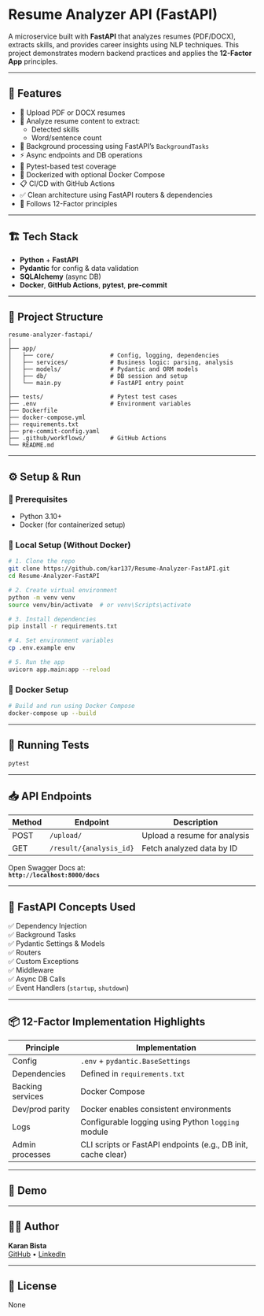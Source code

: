 # Resume Analyzer API (FastAPI)

A microservice built with **FastAPI** that analyzes resumes (PDF/DOCX), extracts skills, and provides career insights using NLP techniques. This project demonstrates modern backend practices and applies the **12-Factor App** principles.

---

## 🚀 Features

- 📄 Upload PDF or DOCX resumes
- 🧠 Analyze resume content to extract:
  - Detected skills
  - Word/sentence count
- 🔄 Background processing using FastAPI’s `BackgroundTasks`
- ⚡ Async endpoints and DB operations
- 🧪 Pytest-based test coverage
- 🐳 Dockerized with optional Docker Compose
- 📋 CI/CD with GitHub Actions
- ✅ Clean architecture using FastAPI routers & dependencies
- 🧾 Follows 12-Factor principles

---

## 🏗️ Tech Stack

- **Python** + **FastAPI**
- **Pydantic** for config & data validation
- **SQLAlchemy** (async DB)
- **Docker**, **GitHub Actions**, **pytest**, **pre-commit**

---

## 📁 Project Structure

```
resume-analyzer-fastapi/
│
├── app/                 
│   ├── core/                # Config, logging, dependencies
│   ├── services/            # Business logic: parsing, analysis
│   ├── models/              # Pydantic and ORM models
│   ├── db/                  # DB session and setup
│   └── main.py              # FastAPI entry point
│
├── tests/                   # Pytest test cases
├── .env                     # Environment variables
├── Dockerfile
├── docker-compose.yml       
├── requirements.txt
├── pre-commit-config.yaml
├── .github/workflows/       # GitHub Actions
└── README.md
```

---

## ⚙️ Setup & Run

### 🔧 Prerequisites

- Python 3.10+
- Docker (for containerized setup)

### 🐍 Local Setup (Without Docker)

```bash
# 1. Clone the repo
git clone https://github.com/kar137/Resume-Analyzer-FastAPI.git
cd Resume-Analyzer-FastAPI

# 2. Create virtual environment
python -m venv venv
source venv/bin/activate  # or venv\Scripts\activate

# 3. Install dependencies
pip install -r requirements.txt

# 4. Set environment variables
cp .env.example env

# 5. Run the app
uvicorn app.main:app --reload
```

### 🐳 Docker Setup

```bash
# Build and run using Docker Compose
docker-compose up --build
```

---

## 🧪 Running Tests

```bash
pytest
```

---

## 📥 API Endpoints

| Method | Endpoint         | Description                  |
|--------|------------------|------------------------------|
| POST   | `/upload/`       | Upload a resume for analysis |
| GET    | `/result/{analysis_id}`   | Fetch analyzed data by ID    |

Open Swagger Docs at:  
**`http://localhost:8000/docs`**

---

## 🧪 FastAPI Concepts Used

✅ Dependency Injection  
✅ Background Tasks  
✅ Pydantic Settings & Models  
✅ Routers  
✅ Custom Exceptions  
✅ Middleware  
✅ Async DB Calls  
✅ Event Handlers (`startup`, `shutdown`)

---

## 📦 12-Factor Implementation Highlights

| Principle         | Implementation                                                  |
|------------------|------------------------------------------------------------------|
| Config           | `.env` + `pydantic.BaseSettings`                                 |
| Dependencies     | Defined in `requirements.txt`                                    |
| Backing services | Docker Compose                              |
| Dev/prod parity  | Docker enables consistent environments                           |
| Logs             | Configurable logging using Python `logging` module               |
| Admin processes  | CLI scripts or FastAPI endpoints (e.g., DB init, cache clear)    |

---

## 📸 Demo


---

## 👨‍💻 Author

**Karan Bista**  
[GitHub](https://github.com/kar137) • [LinkedIn](https://www.linkedin.com/in/karan-bista-6200242a1/)

---

## 📝 License
None
